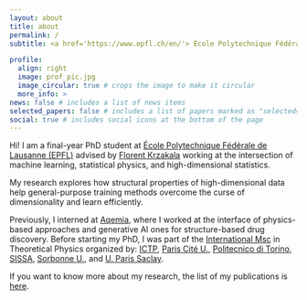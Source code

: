```yaml
---
layout: about
title: about
permalink: /
subtitle: <a href='https://www.epfl.ch/en/'> École Polytechnique Fédérale de Lausanne (EPFL) </a>. 

profile:
  align: right
  image: prof_pic.jpg
  image_circular: true # crops the image to make it circular
  more_info: >
news: false # includes a list of news items
selected_papers: false # includes a list of papers marked as "selected={true}"
social: true # includes social icons at the bottom of the page
---
```

Hi! I am a final-year PhD student at [École Polytechnique Fédérale de Lausanne (EPFL)](https://www.epfl.ch/en/) advised by [Florent Krzakala](https://florentkrzakala.com]) working at the intersection of machine learning, statistical physics, and high-dimensional statistics. 

My research explores how structural properties of high-dimensional data help general-purpose training methods overcome the curse of dimensionality and learn efficiently.

Previously, I interned at [Aqemia](https://www.aqemia.com/), where I worked at the interface of physics-based approaches and generative AI ones for structure-based drug discovery. Before starting my PhD, I was part of the [International Msc](http://www.pcs.polito.it/presentation) in Theoretical Physics organized by: [ICTP](https://www.ictp.it), [Paris Cité U.](https://u-paris.fr/en/), [Politecnico di Torino](https://www.polito.it/en), [SISSA](https://www.sissa.it), [Sorbonne U.](https://www.sorbonne-universite.fr/en), and [U. Paris Saclay](https://www.universite-paris-saclay.fr/en).

If you want to know more about my research, the list of my publications is [here](/publications). 